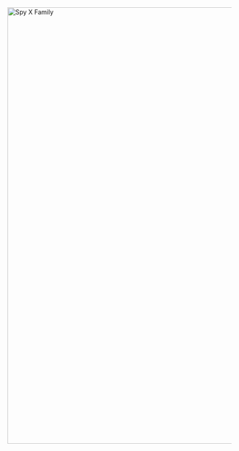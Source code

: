 <img src="https://media.tenor.com/337DtR4gRoYAAAAC/spy-x-family-spy-family.gif" alt="Spy X Family" width="980">

